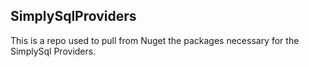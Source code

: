 ## SimplySqlProviders
This is a repo used to pull from Nuget the packages necessary for the SimplySql Providers.